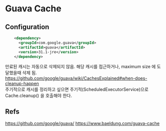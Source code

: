 Guava Cache
=====================

## Configuration

```xml
    <dependency>
      <groupId>com.google.guava</groupId>
      <artifactId>guava</artifactId>
      <version>31.1-jre</version> 
    </dependency>
```

만료된 캐시는 자동으로 삭제되지 않음. 해당 캐시를 접근하거나, maximum size 에 도달했을때 삭제 됨.  
https://github.com/google/guava/wiki/CachesExplained#when-does-cleanup-happen  
주기적으로 캐시를 정리하고 싶으면 주기적(ScheduledExecutorService)으로 Cache.cleanup() 을 호출해야 한다.

## Refs
https://github.com/google/guava/
https://www.baeldung.com/guava-cache
